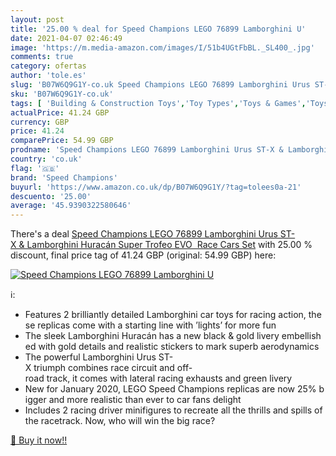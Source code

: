 ```yaml
---
layout: post
title: '25.00 % deal for Speed Champions LEGO 76899 Lamborghini U'
date: 2021-04-07 02:46:49
image: 'https://m.media-amazon.com/images/I/51b4UGtFbBL._SL400_.jpg'
comments: true
category: ofertas
author: 'tole.es'
slug: 'B07W6Q9G1Y-co.uk Speed Champions LEGO 76899 Lamborghini Urus ST-X &...'
sku: 'B07W6Q9G1Y-co.uk'
tags: [ 'Building & Construction Toys','Toy Types','Toys & Games','Toys Store','lego','speed champions', ]
actualPrice: 41.24 GBP
currency: GBP
price: 41.24
comparePrice: 54.99 GBP
prodname: 'Speed Champions LEGO 76899 Lamborghini Urus ST-X & Lamborghini Huracán Super Trofeo EVO  Race Cars Set'
country: 'co.uk'
flag: '🇬🇧'
brand: 'Speed Champions'
buyurl: 'https://www.amazon.co.uk/dp/B07W6Q9G1Y/?tag=tolees0a-21'
descuento: '25.00'
average: '45.9390322580646'
---
```


There's a deal [Speed Champions LEGO 76899 Lamborghini Urus ST-X & Lamborghini Huracán Super Trofeo EVO  Race Cars Set](https://www.amazon.co.uk/dp/B07W6Q9G1Y/?tag=tolees0a-21)  with  25.00 % discount, final price tag of  41.24 GBP (original: 54.99 GBP) here:

[![Speed Champions LEGO 76899 Lamborghini U](https://m.media-amazon.com/images/I/51b4UGtFbBL._SL400_.jpg)](https://www.amazon.co.uk/dp/B07W6Q9G1Y/?tag=tolees0a-21)

ℹ️:

- Features 2 brilliantly detailed Lamborghini car toys for racing action, these replicas come with a starting line with ’lights’ for more fun
- The sleek Lamborghini Huracán has a new black & gold livery embellished with gold details and realistic stickers to mark superb aerodynamics
- The powerful Lamborghini Urus ST-X triumph combines race circuit and off-road track, it comes with lateral racing exhausts and green livery
- New for January 2020, LEGO Speed Champions replicas are now 25% bigger and more realistic than ever to car fans delight
- Includes 2 racing driver minifigures to recreate all the thrills and spills of the racetrack. Now, who will win the big race?

[🛒 Buy it now!!](https://www.amazon.co.uk/dp/B07W6Q9G1Y/?tag=tolees0a-21)
